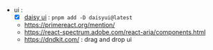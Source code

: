 - ui :
  - [x] [daisy ui](https://daisyui.com/) : `pnpm add -D daisyui@latest`
  - https://primereact.org/mention/
  - https://react-spectrum.adobe.com/react-aria/components.html
  - https://dndkit.com/ : drag and drop ui

